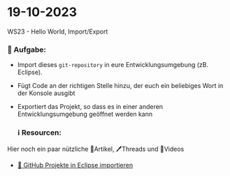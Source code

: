# 19-10-2023
WS23 - Hello World, Import/Export

### 📝 Aufgabe:

- Import dieses ```git-repository``` in eure Entwicklungsumgebung (zB. Eclipse).
- Fügt Code an der richtigen Stelle hinzu, der euch ein beliebiges Wort in der Konsole ausgibt
- Exportiert das Projekt, so dass es in einer anderen Entwicklungsumgebung geöffnet werden kann

  ### ℹ️ Resourcen:
Hier noch ein paar nützliche 📃Artikel, 🖊️Threads und 🎥Videos

- [ 🎥 GitHub Projekte in Eclipse importieren](https://drive.google.com/file/d/1IpwHADmwViEGQ7Pf4BgybUYpz7WBoMe5/view?usp=sharing)

